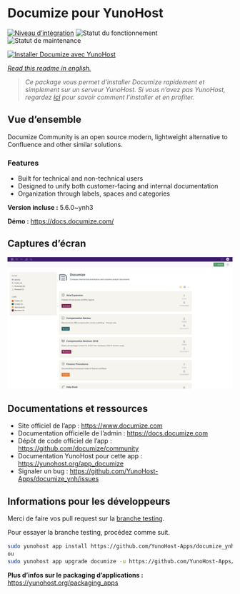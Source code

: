 <!--
N.B.: This README was automatically generated by https://github.com/YunoHost/apps/tree/master/tools/README-generator
It shall NOT be edited by hand.
-->

# Documize pour YunoHost

[![Niveau d’intégration](https://dash.yunohost.org/integration/documize.svg)](https://dash.yunohost.org/appci/app/documize) ![Statut du fonctionnement](https://ci-apps.yunohost.org/ci/badges/documize.status.svg) ![Statut de maintenance](https://ci-apps.yunohost.org/ci/badges/documize.maintain.svg)

[![Installer Documize avec YunoHost](https://install-app.yunohost.org/install-with-yunohost.svg)](https://install-app.yunohost.org/?app=documize)

*[Read this readme in english.](./README.md)*

> *Ce package vous permet d’installer Documize rapidement et simplement sur un serveur YunoHost.
Si vous n’avez pas YunoHost, regardez [ici](https://yunohost.org/#/install) pour savoir comment l’installer et en profiter.*

## Vue d’ensemble

Documize Community is an open source modern, lightweight alternative to Confluence and other similar solutions.

### Features

- Built for technical and non-technical users
- Designed to unify both customer-facing and internal documentation
- Organization through labels, spaces and categories

**Version incluse :** 5.6.0~ynh3

**Démo :** https://docs.documize.com/

## Captures d’écran

![Capture d’écran de Documize](./doc/screenshots/screenshot.png)

## Documentations et ressources

* Site officiel de l’app : <https://www.documize.com>
* Documentation officielle de l’admin : <https://docs.documize.com>
* Dépôt de code officiel de l’app : <https://github.com/documize/community>
* Documentation YunoHost pour cette app : <https://yunohost.org/app_documize>
* Signaler un bug : <https://github.com/YunoHost-Apps/documize_ynh/issues>

## Informations pour les développeurs

Merci de faire vos pull request sur la [branche testing](https://github.com/YunoHost-Apps/documize_ynh/tree/testing).

Pour essayer la branche testing, procédez comme suit.

``` bash
sudo yunohost app install https://github.com/YunoHost-Apps/documize_ynh/tree/testing --debug
ou
sudo yunohost app upgrade documize -u https://github.com/YunoHost-Apps/documize_ynh/tree/testing --debug
```

**Plus d’infos sur le packaging d’applications :** <https://yunohost.org/packaging_apps>